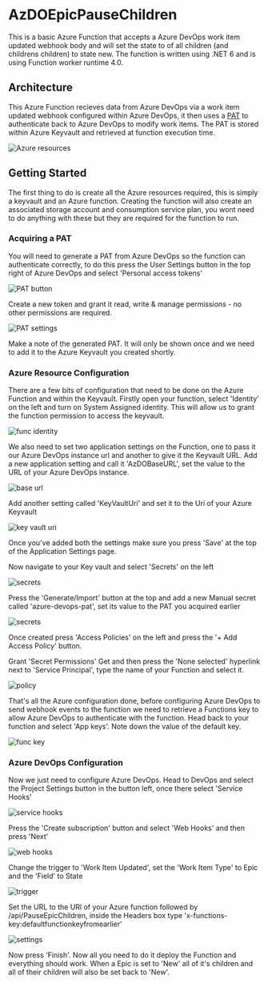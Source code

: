 # AzDOEpicPauseChildren
This is a basic Azure Function that accepts a Azure DevOps work item updated webhook body and will set the state to of all children (and childrens children) to state new. The function is written using .NET 6 and is using Function worker runtime 4.0.

## Architecture 
This Azure Function recieves data from Azure DevOps via a work item updated webhook configured within Azure DevOps, it then uses a [PAT](https://docs.microsoft.com/en-us/azure/devops/organizations/accounts/use-personal-access-tokens-to-authenticate?view=azure-devops&tabs=Windows) to authenticate back to Azure DevOps to modify work items. The PAT is stored within Azure Keyvault and retrieved at function execution time.


![Azure resources](./Documentation/azsetup.PNG)

## Getting Started
The first thing to do is create all the Azure resources required, this is simply a keyvault and an Azure function. Creating the function will also create an associated storage account and consumption service plan, you wont need to do anything with these but they are required for the function to run.

### Acquiring a PAT
You will need to generate a PAT from Azure DevOps so the function can authenticate correctly, to do this press the User Settings button in the top right of Azure DevOps and select 'Personal access tokens'

![PAT button](./Documentation/PATbutton.PNG)

Create a new token and grant it read, write & manage permissions - no other permissions are required.

![PAT settings](./Documentation/patsettings.PNG)

Make a note of the generated PAT. It will only be shown once and we need to add it to the Azure Keyvault you created shortly.

### Azure Resource Configuration
There are a few bits of configuration that need to be done on the Azure Function and within the Keyvault. Firstly open your function, select 'Identity' on the left and turn on System Assigned identity. This will allow us to grant the function permission to access the keyvault.

![func identity](./Documentation/funcidentity.PNG)

We also need to set two application settings on the Function, one to pass it our Azure DevOps instance url and another to give it the Keyvault URL. Add a new application setting and call it 'AzDOBaseURL', set the value to the URL of your Azure DevOps instance.

![base url](./Documentation/baseurl.PNG)

Add another setting called 'KeyVaultUri' and set it to the Uri of your Azure Keyvault

![key vault uri](./Documentation/keyvaulturi.PNG)

Once you've added both the settings make sure you press 'Save' at the top of the Application Settings page.

Now navigate to your Key vault and select 'Secrets' on the left

![secrets](./Documentation/secretsbutton.PNG)

Press the 'Generate/Import' button at the top and add a new Manual secret called 'azure-devops-pat', set its value to the PAT you acquired earlier

![secrets](./Documentation/patkv.PNG)

Once created press 'Access Policies' on the left and press the '+ Add Access Policy' button.

Grant 'Secret Permissions' Get and then press the 'None selected' hyperlink next to 'Service Principal', type the name of your Function and select it.

![policy](./Documentation/kvaccesspolicy.PNG)

That's all the Azure configuration done, before configuring Azure DevOps to send webhook events to the function we need to retrieve a Functions key to allow Azure DevOps to authenticate with the function. Head back to your function and select 'App keys'. Note down the value of the default key.

![func key](./Documentation/funckey.PNG)

### Azure DevOps Configuration

Now we just need to configure Azure DevOps. Head to DevOps and select the Project Settings button in the button left, once there select 'Service Hooks'

![service hooks](./Documentation/hooks.PNG)

Press the 'Create subscription' button and select 'Web Hooks' and then press 'Next'

![web hooks](./Documentation/wh.PNG)

Change the trigger to 'Work Item Updated', set the 'Work Item Type' to Epic and the 'Field' to State

![trigger](./Documentation/trigger.PNG)

Set the URL to the URl of your Azure function followed by /api/PauseEpicChildren, inside the Headers box type 'x-functions-key:defaultfunctionkeyfromearlier'

![settings](./Documentation/whsettings.PNG)

Now press 'Finish'. Now all you need to do it deploy the Function and everything should work. When a Epic is set to 'New' all of it's children and all of their children will also be set back to 'New'.
